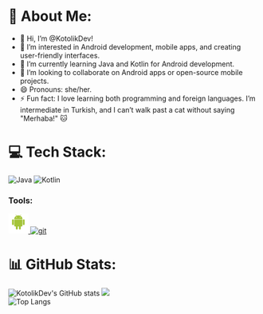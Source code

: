 # 💫 About Me:
- 👋 Hi, I’m @KotolikDev!
- 👀 I’m interested in Android development, mobile apps, and creating user-friendly interfaces.
- 🌱 I’m currently learning Java and Kotlin for Android development.
- 💞️ I’m looking to collaborate on Android apps or open-source mobile projects.
- 😄 Pronouns: she/her. 
- ⚡ Fun fact: I love learning both programming and foreign languages. I’m intermediate in Turkish, and I can’t walk past a cat without saying "Merhaba!" 🐱

<!---
KotolikDev/KotolikDev is a ✨ special ✨ repository because its `README.md` (this file) appears on your GitHub profile.
You can click the Preview link to take a look at your changes.
--->

# 💻 Tech Stack:
![Java](https://img.shields.io/badge/java-%23ED8B00.svg?style=for-the-badge&logo=openjdk&logoColor=white) ![Kotlin](https://img.shields.io/badge/kotlin-%237F52FF.svg?style=for-the-badge&logo=kotlin&logoColor=white)
<h3 align="left">Tools:</h3>
<p align="left"> 
  <a href="https://developer.android.com" target="_blank" rel="noreferrer"> 
    <img src="https://raw.githubusercontent.com/devicons/devicon/master/icons/android/android-original-wordmark.svg" alt="android" width="40" height="40"/> 
  </a> 
  <a href="https://git-scm.com/" target="_blank" rel="noreferrer"> 
    <img src="https://www.vectorlogo.zone/logos/git-scm/git-scm-icon.svg" alt="git" width="40" height="40"/> 
  </a> 
</p>

# 📊 GitHub Stats:
![KotolikDev's GitHub stats](https://github-readme-stats.vercel.app/api?username=KotolikDev&show_icons=true&theme=highcontrast&rank_icon=github)
![](https://nirzak-streak-stats.vercel.app/?user=KotolikDev&theme=dark&hide_border=false)<br/>
![Top Langs](https://github-readme-stats.vercel.app/api/top-langs/?username=KotolikDev&langs_count=8&theme=highcontrast)

<!-- Proudly created with GPRM ( https://gprm.itsvg.in ) -->
